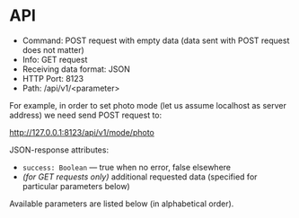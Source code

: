 API
=====

* Command: POST request with empty data (data sent with POST request does not matter)
* Info: GET request
* Receiving data format: JSON
* HTTP Port: 8123
* Path: /api/v1/&lt;parameter&gt;

For example, in order to set photo mode (let us assume localhost as server address) we need send POST request to:

http://127.0.0.1:8123/api/v1/mode/photo

JSON-response attributes:

  * `success: Boolean` — true when no error, false elsewhere
  * *(for GET requests only)* additional requested data (specified for particular parameters below)

Available parameters are listed below (in alphabetical order).
